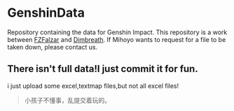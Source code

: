 # GenshinData
Repository containing the data for Genshin Impact. This repository is a work between [FZFalzar](https://github.com/FZFalzar) and [Dimbreath](https://github.com/Dimbreath). If Mihoyo wants to request for a file to be taken down, please contact us.

## There isn't full data!I just commit it for fun.

i just upload some excel,textmap files,but not all excel files!

> 小孩子不懂事，乱提交着玩的。
